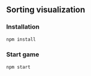 ## Sorting visualization

### Installation 
```sh
npm install
```

### Start game 
```sh
npm start
```
